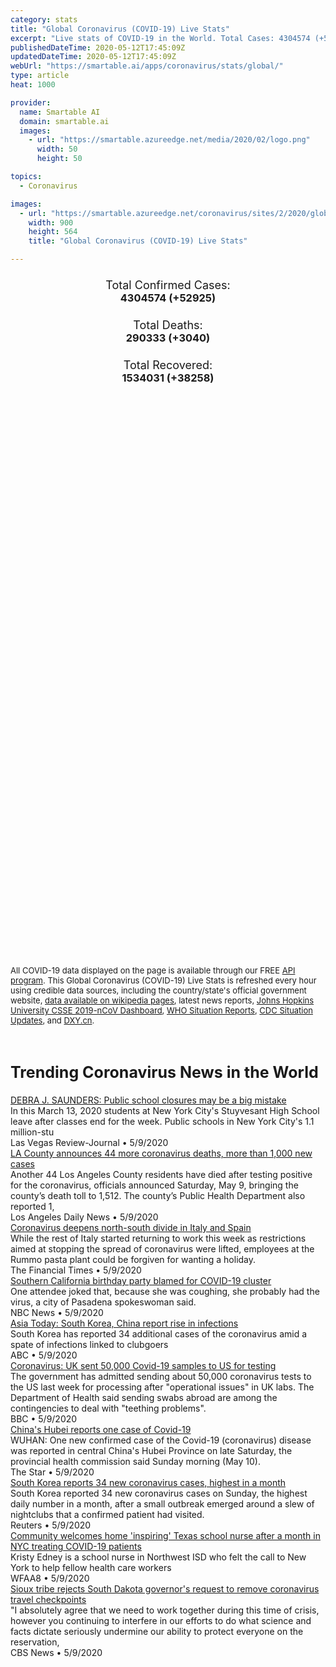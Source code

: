 ```yaml
---
category: stats
title: "Global Coronavirus (COVID-19) Live Stats"
excerpt: "Live stats of COVID-19 in the World. Total Cases: 4304574 (+52925), Deaths: 290333 (+3040), Recoveries: 1534031(+38258)."
publishedDateTime: 2020-05-12T17:45:09Z
updatedDateTime: 2020-05-12T17:45:09Z
webUrl: "https://smartable.ai/apps/coronavirus/stats/global/"
type: article
heat: 1000

provider:
  name: Smartable AI
  domain: smartable.ai
  images:
    - url: "https://smartable.azureedge.net/media/2020/02/logo.png"
      width: 50
      height: 50

topics:
  - Coronavirus

images:
  - url: "https://smartable.azureedge.net/coronavirus/sites/2/2020/global.jpg"
    width: 900
    height: 564
    title: "Global Coronavirus (COVID-19) Live Stats"

---
```

<div class="total-stats" style="text-align: center;">
    <h3>
	    <div style="font-size: 18px; font-weight: 400;">Total Confirmed Cases:</div>
	    4304574 (<span class='red'>+52925</span>)
    </h3>
    <h3>
	    <div style="font-size: 18px; font-weight: 400;">Total Deaths:</div>
	    290333 (<span class='red'>+3040</span>)
    </h3>
    <h3>
	    <div style="font-size: 18px; font-weight: 400;">Total Recovered:</div>
	    1534031 (<span class='green'>+38258</span>)
    </h3>
</div>

<script type="text/javascript" src="https://www.gstatic.com/charts/loader.js"></script>

<div id="time_series_chart" style="width: 100%; height: 400px;"></div>
<script type="text/javascript">
  google.charts.load('current', {'packages':['corechart']});
  google.charts.setOnLoadCallback(drawChart);
  function drawChart() {
    var data = google.visualization.arrayToDataTable([
      ['Date', 'Total Cases', 'Total Deaths', 'Total Recovered'],
      ['1/22/2020', 554, 17, 28],['1/23/2020', 653, 18, 30],['1/24/2020', 941, 26, 36],['1/25/2020', 1434, 42, 39],['1/26/2020', 2118, 56, 52],['1/27/2020', 2927, 82, 61],['1/28/2020', 5578, 131, 107],['1/29/2020', 6166, 133, 126],['1/30/2020', 8233, 171, 143],['1/31/2020', 9927, 213, 222],['2/1/2020', 12037, 259, 284],['2/2/2020', 16787, 362, 471],['2/3/2020', 19881, 426, 623],['2/4/2020', 23892, 492, 852],['2/5/2020', 27635, 564, 1121],['2/6/2020', 30794, 634, 1487],['2/7/2020', 34391, 719, 2011],['2/8/2020', 37120, 806, 2614],['2/9/2020', 40150, 906, 3244],['2/10/2020', 42762, 1013, 3944],['2/11/2020', 44802, 1113, 4683],['2/12/2020', 45221, 1118, 5151],['2/13/2020', 60368, 1371, 6295],['2/14/2020', 66885, 1523, 8054],['2/15/2020', 69030, 1666, 9395],['2/16/2020', 71224, 1770, 10865],['2/17/2020', 73258, 1868, 12583],['2/18/2020', 75136, 2007, 14352],['2/19/2020', 75639, 2122, 16121],['2/20/2020', 76197, 2247, 18178],['2/21/2020', 76819, 2251, 18890],['2/22/2020', 78572, 2458, 22886],['2/23/2020', 78958, 2469, 23394],['2/24/2020', 79561, 2629, 25228],['2/25/2020', 80406, 2708, 27906],['2/26/2020', 81379, 2770, 30387],['2/27/2020', 82736, 2814, 33280],['2/28/2020', 84102, 2872, 36714],['2/29/2020', 85999, 2941, 39785],['3/1/2020', 88356, 2996, 42719],['3/2/2020', 90293, 3085, 45605],['3/3/2020', 92824, 3160, 48231],['3/4/2020', 95097, 3254, 51173],['3/5/2020', 97859, 3348, 53799],['3/6/2020', 101759, 3460, 55867],['3/7/2020', 105796, 3558, 58361],['3/8/2020', 109758, 3802, 60714],['3/9/2020', 113471, 3988, 62514],['3/10/2020', 118139, 4262, 64406],['3/11/2020', 125774, 4611, 67010],['3/12/2020', 134155, 4976, 69079],['3/13/2020', 145731, 5436, 72505],['3/14/2020', 156873, 5839, 75893],['3/15/2020', 168668, 6516, 77708],['3/16/2020', 182807, 7171, 79832],['3/17/2020', 198674, 7989, 82706],['3/18/2020', 219190, 8966, 85729],['3/19/2020', 245687, 10047, 88425],['3/20/2020', 276386, 11419, 91929],['3/21/2020', 308268, 13073, 95621],['3/22/2020', 339251, 14721, 99048],['3/23/2020', 381628, 16555, 101556],['3/24/2020', 423197, 18924, 108468],['3/25/2020', 472164, 21316, 114588],['3/26/2020', 533644, 24090, 122334],['3/27/2020', 597501, 27375, 131107],['3/28/2020', 665002, 30854, 139541],['3/29/2020', 737292, 34525, 148096],['3/30/2020', 798302, 38268, 160899],['3/31/2020', 869454, 42725, 172531],['4/1/2020', 952771, 47787, 194713],['4/2/2020', 1031327, 53664, 211805],['4/3/2020', 1113671, 59390, 226513],['4/4/2020', 1194673, 65238, 246752],['4/5/2020', 1267735, 69973, 262634],['4/6/2020', 1338712, 75318, 284387],['4/7/2020', 1414326, 82609, 300646],['4/8/2020', 1500008, 88960, 328788],['4/9/2020', 1585405, 96185, 355165],['4/10/2020', 1680140, 103299, 377401],['4/11/2020', 1756993, 109372, 404474],['4/12/2020', 1854028, 114771, 435166],['4/13/2020', 1924537, 120225, 457636],['4/14/2020', 1999887, 127273, 493610],['4/15/2020', 2080939, 135079, 510922],['4/16/2020', 2176752, 143552, 548174],['4/17/2020', 2266531, 154821, 566644],['4/18/2020', 2343146, 161474, 593739],['4/19/2020', 2421344, 165969, 620803],['4/20/2020', 2495422, 171256, 647153],['4/21/2020', 2568640, 178042, 681610],['4/22/2020', 2646686, 184795, 708870],['4/23/2020', 2734566, 191441, 737543],['4/24/2020', 2832547, 197889, 786066],['4/25/2020', 2926221, 203740, 833231],['4/26/2020', 2999132, 207389, 877022],['4/27/2020', 3069410, 212101, 916866],['4/28/2020', 3144395, 218224, 952107],['4/29/2020', 3223810, 228560, 995771],['4/30/2020', 3309963, 234269, 1033606],['5/1/2020', 3393481, 239302, 1070466],['5/2/2020', 3483205, 244858, 1110695],['5/3/2020', 3564075, 248556, 1142380],['5/4/2020', 3640979, 252726, 1183660],['5/5/2020', 3721548, 258245, 1218567],['5/6/2020', 3816803, 264918, 1277832],['5/7/2020', 3913723, 270537, 1317352],['5/8/2020', 4010649, 276018, 1358428],['5/9/2020', 4097330, 280282, 1411984],['5/10/2020', 4176646, 283728, 1462759],['5/11/2020', 4251649, 287293, 1495773],['5/12/2020', 4304574, 290333, 1534031],
    ]);
    var options = {
      curveType: 'none',
      chartArea: {'width': '80%', 'height': '80%'},
      legend: { position: 'top' },
      lineWidth: 5,
      colors: ['#f60109', '#444444', '#81B71F']
    };
    var chart = new google.visualization.LineChart(document.getElementById('time_series_chart'));
    chart.draw(data, options);
  }
</script>

<div id="geo_chart" style="width: 100%; height: 500px;"></div>
<script type="text/javascript">
  google.charts.load('current', {
    'packages':['geochart'],
    'mapsApiKey': 'AIzaSyDk1HhVhLaveyKrUhhHZ5YwzIpEcbdal6U'
  });
  google.charts.setOnLoadCallback(drawRegionsMap);
  function drawRegionsMap() {
    var data = google.visualization.arrayToDataTable([
      ['Location', 'Total Cases', 'Total Deaths'],
      ["Afghanistan", 4963, 127],["Albania", 876, 31],["Algeria", 6067, 515],["Andorra", 755, 48],["Angola", 45, 2],["Anguilla", 3, 0],["Antigua and Barbuda", 25, 3],["Argentina", 6278, 317],["Armenia", 3538, 47],["Aruba", 101, 3],["Australia", 6971, 97],["Austria", 15961, 623],["Azerbaijan", 2693, 33],["Bahamas", 93, 11],["Bahrain", 5409, 9],["Bangladesh", 16660, 250],["Barbados", 84, 7],["Belarus", 24873, 142],["Belgium", 53779, 8761],["Belize", 18, 2],["Benin", 327, 2],["Bermuda", 119, 8],["Bhutan", 11, 0],["Bolivia", 2831, 122],["Bosnia and Herzegovina", 2158, 117],["Botswana", 24, 1],["Brazil", 172243, 11980],["British Virgin Islands", 7, 1],["Brunei", 141, 1],["Bulgaria", 2023, 95],["Burkina Faso", 760, 50],["Burma", 180, 6],["Cabo Verde", 267, 2],["Cambodia", 122, 0],["Cameroon", 2689, 125],["Canada", 71368, 5131],["Cape Verde", 1, 0],["CAR", 1, 0],["Cayman Islands", 84, 1],["Central African Republic", 143, 0],["Chad", 357, 40],["Channel Islands", 547, 42],["Chile", 31721, 335],["China", 84012, 4637],["Colombia", 11613, 479],["Costa Rica", 801, 7],["Cote d'Ivoire", 1730, 21],["Croatia", 2207, 91],["Cruise Ship: Diamond Princess", 712, 13],["Cuba", 1783, 77],["Curacao", 16, 1],["Cyprus", 903, 16],["Czechia", 8198, 283],["Democratic Republic of the Congo", 1102, 44],["Denmark", 10591, 533],["Djibouti", 1227, 3],["Dominica", 16, 0],["Dominican Republic", 10900, 402],["East Timor", 1, 0],["Ecuador", 30419, 2327],["Egypt", 9746, 533],["El Salvador", 998, 18],["Equatorial Guinea", 439, 4],["Eritrea", 39, 0],["Estonia", 1746, 61],["Eswatini", 175, 2],["Ethiopia", 261, 5],["Faeroe Islands", 187, 0],["Faroe Islands", 187, 0],["Fench Guiana", 5, 0],["Fiji", 18, 0],["Finland", 6003, 275],["France", 177423, 26643],["French Guiana", 144, 1],["French Polynesia", 60, 0],["Gabon", 802, 9],["Gambia", 22, 1],["Georgia", 642, 11],["Germany", 172812, 7676],["Ghana", 5127, 22],["Gibraltar", 147, 0],["Greece", 2744, 152],["Greenland", 11, 0],["Grenada", 21, 0],["Guadeloupe", 154, 13],["United States", 1385500, 82288],["Guatemala", 1114, 26],["Guernsey", 1, 0],["Guinea", 2213, 11],["Guinea-Bissau", 761, 3],["Guyana", 109, 10],["Haiti", 209, 16],["Holy See", 12, 0],["Honduras", 2100, 116],["Hungary", 3313, 425],["Iceland", 1801, 10],["India", 73981, 2408],["Indonesia", 14749, 1007],["Iran", 110767, 6733],["Iraq", 2913, 112],["Ireland", 23242, 1488],["Isle of Man", 330, 23],["Israel", 16526, 258],["Italy", 221216, 30911],["Jamaica", 505, 9],["Japan", 15847, 633],["Jersey", 2, 0],["Jordan", 576, 9],["Kazakhstan", 5279, 32],["Kenya", 715, 36],["Kosovo", 884, 28],["Kuwait", 10277, 75],["Kyrgyzstan", 1037, 12],["Laos", 19, 0],["Latvia", 950, 18],["Lebanon", 870, 26],["Liberia", 211, 20],["Libya", 64, 3],["Liechtenstein", 82, 1],["Lithuania", 1491, 50],["Luxembourg", 3894, 102],["Madagascar", 193, 0],["Malaysia", 6742, 109],["Maldives", 904, 3],["Mali", 712, 39],["Malta", 506, 5],["Martinique", 187, 14],["Mauritania", 8, 1],["Mauritius", 334, 10],["Mayotte", 1023, 11],["Mexico", 36327, 3573],["Moldova", 4995, 175],["Monaco", 96, 4],["Mongolia", 42, 0],["Montenegro", 324, 9],["Montserrat", 11, 1],["Morocco", 6418, 188],["Mozambique", 103, 0],["MS Zaandam", 9, 2],["Myanmar", 180, 6],["Namibia", 16, 0],["Nepal", 217, 0],["Netherlands", 42984, 5510],["New Caledonia", 18, 0],["New Zealand", 1497, 21],["Nicaragua", 16, 5],["Niger", 832, 46],["Nigeria", 4641, 150],["North Macedonia", 1674, 92],["Norway", 8132, 224],["Oman", 3721, 17],["Pakistan", 32674, 724],["Palestine", 375, 4],["Panama", 8616, 249],["Papua New Guinea", 8, 0],["Paraguay", 724, 10],["Peru", 68822, 1961],["Philippines", 11350, 751],["Poland", 16921, 839],["Portugal", 27913, 1163],["Qatar", 25149, 14],["Republic of the Congo", 333, 11],["Reunion", 436, 0],["Romania", 15778, 1002],["Russia", 232243, 2116],["Rwanda", 285, 0],["Saint Barthelemy", 6, 0],["Saint Kitts and Nevis", 15, 0],["Saint Lucia", 18, 0],["Saint Martin", 39, 3],["Saint Vincent and the Grenadines", 17, 0],["San Marino", 638, 41],["Saudi Arabia", 42925, 264],["Senegal", 1995, 19],["Serbia", 10243, 220],["Seychelles", 11, 0],["Singapore", 24671, 21],["Sint Maarten", 76, 15],["Slovakia", 1465, 27],["Slovenia", 1461, 102],["Somalia", 1170, 52],["South Africa", 11350, 206],["South Korea", 10936, 258],["Spain", 269520, 26920],["Sri Lanka", 884, 9],["Sudan", 1526, 74],["Suriname", 10, 1],["Sweden", 27272, 3313],["Switzerland", 30380, 1867],["Syria", 47, 5],["Taiwan", 440, 7],["Tanzania", 509, 21],["Thailand", 3017, 56],["The Bahamas", 93, 11],["The Gambia", 22, 1],["Timor-Leste", 24, 0],["Togo", 181, 11],["Trinidad and Tobago", 116, 8],["Tunisia", 1032, 45],["Turkey", 141475, 3894],["Turks and Caicos", 12, 1],["Turks and Caicos Islands", 12, 1],["Uganda", 122, 0],["Ukraine", 16023, 425],["United Arab Emirates", 19661, 203],["United Kingdom", 226463, 32692],["Uruguay", 711, 19],["Uzbekistan", 2519, 10],["Venezuela", 422, 16],["Vietnam", 288, 0],["West Bank and Gaza", 495, 4],["Zambia", 441, 7],["Zimbabwe", 40, 4],["Sierra Leone", 338, 19],["Burundi", 15, 1],["Caribbean Netherlands", 6, 0],["Malawi", 57, 3],["Falkland Islands", 13, 0],["Western Sahara", 6, 0],["Saint Pierre Miquelon", 1, 0],["South Sudan", 156, 0],["Sao Tome and Principe", 208, 5],["Yemen", 65, 10],["Falkland Islands (Malvinas)", 13, 0],["Saint Pierre and Miquelon", 1, 0],["Tajikistan", 661, 21],["Comoros", 11, 1],
    ]);
    var options = {
      backgroundColor: {fill:'transparent',stroke:'#FFF' ,strokeWidth:0 }, 
      region: 'world', 
      resolution: 'countries',
      colorAxis: {
          colors: ['#ED9CA1', '#f60109', '#7A0109']
      }
    };
    var chart = new google.visualization.GeoChart(document.getElementById('geo_chart'));
    chart.draw(data, options);
  };
</script>

<div id="geo_table"></div>
<script type="text/javascript">
  google.charts.load('current', {'packages':['table']});
  google.charts.setOnLoadCallback(drawTable);
  function drawTable() {
    var data = new google.visualization.DataTable();
    data.addColumn('string', 'Location');
    data.addColumn('number', 'Total Cases');
    data.addColumn('number', 'New Cases');
    data.addColumn('number', 'Active Cases');
    data.addColumn('number', 'Total Deaths');
    data.addColumn('number', 'New Deaths');
    data.addColumn('number', 'Total Recovered');
    data.addRows([
      [{v:"Afghanistan", f:"Afghanistan"}, 4963, 276, 4226, 127, 5, 610],[{v:"Albania", f:"Albania"}, 876, 4, 163, 31, 0, 682],[{v:"Algeria", f:"Algeria"}, 6067, 176, 2554, 515, 8, 2998],[{v:"Andorra", f:"Andorra"}, 755, 0, 157, 48, 0, 550],[{v:"Angola", f:"Angola"}, 45, 0, 30, 2, 0, 13],[{v:"Anguilla", f:"Anguilla"}, 3, 0, 0, 0, 0, 3],[{v:"Antigua and Barbuda", f:"Antigua and Barbuda"}, 25, 0, 3, 3, 0, 19],[{v:"Argentina", f:"Argentina"}, 6278, 0, 4099, 317, 3, 1862],[{v:"Armenia", f:"Armenia"}, 3538, 146, 2061, 47, 1, 1430],[{v:"Aruba", f:"Aruba"}, 101, 0, 9, 3, 0, 89],[{v:"Australia", f:"<a href='https://smartable.ai/apps/coronavirus/stats/australia/'>Australia</a>"}, 6971, 0, 643, 97, 0, 6231],[{v:"Austria", f:"Austria"}, 15961, 79, 1190, 623, 3, 14148],[{v:"Azerbaijan", f:"Azerbaijan"}, 2693, 104, 980, 33, 1, 1680],[{v:"Bahamas", f:"Bahamas"}, 93, 0, 43, 11, 0, 39],[{v:"Bahrain", f:"Bahrain"}, 5409, 173, 3218, 9, 1, 2182],[{v:"Bangladesh", f:"Bangladesh"}, 16660, 969, 13263, 250, 11, 3147],[{v:"Barbados", f:"Barbados"}, 84, 0, 20, 7, 0, 57],[{v:"Belarus", f:"Belarus"}, 24873, 967, 17757, 142, 7, 6974],[{v:"Belgium", f:"Belgium"}, 53779, 330, 31286, 8761, 54, 13732],[{v:"Belize", f:"Belize"}, 18, 0, 0, 2, 0, 16],[{v:"Benin", f:"Benin"}, 327, 8, 249, 2, 0, 76],[{v:"Bermuda", f:"Bermuda"}, 119, 0, 45, 8, 0, 66],[{v:"Bhutan", f:"Bhutan"}, 11, 0, 6, 0, 0, 5],[{v:"Bolivia", f:"Bolivia"}, 2831, 0, 2410, 122, 0, 299],[{v:"Bosnia and Herzegovina", f:"Bosnia and Herzegovina"}, 2158, 17, 873, 117, 4, 1168],[{v:"Botswana", f:"Botswana"}, 24, 0, 11, 1, 0, 12],[{v:"Brazil", f:"Brazil"}, 172243, 2649, 92879, 11980, 327, 67384],[{v:"British Virgin Islands", f:"British Virgin Islands"}, 7, 0, 2, 1, 0, 4],[{v:"Brunei", f:"Brunei"}, 141, 0, 6, 1, 0, 134],[{v:"Bulgaria", f:"Bulgaria"}, 2023, 19, 1452, 95, 2, 476],[{v:"Burkina Faso", f:"Burkina Faso"}, 760, 0, 126, 50, 0, 584],[{v:"Burma", f:"Burma"}, 180, 0, 100, 6, 0, 74],[{v:"Cabo Verde", f:"Cabo Verde"}, 267, 7, 207, 2, 0, 58],[{v:"Cambodia", f:"Cambodia"}, 122, 0, 1, 0, 0, 121],[{v:"Cameroon", f:"Cameroon"}, 2689, 0, 1040, 125, 0, 1524],[{v:"Canada", f:"<a href='https://smartable.ai/apps/coronavirus/stats/canada/'>Canada</a>"}, 71368, 104, 58027, 5131, 15, 8210],[{v:"Cape Verde", f:"Cape Verde"}, 1, 0, 1, 0, 0, 0],[{v:"CAR", f:"CAR"}, 1, 0, 1, 0, 0, 0],[{v:"Cayman Islands", f:"Cayman Islands"}, 84, 0, 36, 1, 0, 47],[{v:"Central African Republic", f:"Central African Republic"}, 143, 0, 133, 0, 0, 10],[{v:"Chad", f:"Chad"}, 357, 35, 241, 40, 9, 76],[{v:"Channel Islands", f:"Channel Islands"}, 547, 1, 50, 42, 1, 455],[{v:"Chile", f:"Chile"}, 31721, 1658, 17261, 335, 12, 14125],[{v:"China", f:"<a href='https://smartable.ai/apps/coronavirus/stats/china/'>China</a>"}, 84012, 0, 0, 4637, 0, 80046],[{v:"Colombia", f:"Colombia"}, 11613, 0, 8309, 479, 0, 2825],[{v:"Costa Rica", f:"Costa Rica"}, 801, 0, 277, 7, 0, 517],[{v:"Cote d'Ivoire", f:"Cote d'Ivoire"}, 1730, 0, 891, 21, 0, 818],[{v:"Croatia", f:"Croatia"}, 2207, 11, 308, 91, 0, 1808],[{v:"Cruise Ship: Diamond Princess", f:"Cruise Ship: Diamond Princess"}, 712, 0, 48, 13, 0, 651],[{v:"Cuba", f:"Cuba"}, 1783, 0, 477, 77, 0, 1229],[{v:"Curacao", f:"Curacao"}, 16, 0, 1, 1, 0, 14],[{v:"Cyprus", f:"Cyprus"}, 903, 2, 438, 16, 0, 449],[{v:"Czechia", f:"Czechia"}, 8198, 21, 3050, 283, 0, 4865],[{v:"Democratic Republic of the Congo", f:"Democratic Republic of the Congo"}, 1102, 78, 912, 44, 3, 146],[{v:"Denmark", f:"Denmark"}, 10591, 78, 1730, 533, 0, 8328],[{v:"Djibouti", f:"Djibouti"}, 1227, 0, 352, 3, 0, 872],[{v:"Dominica", f:"Dominica"}, 16, 0, 1, 0, 0, 15],[{v:"Dominican Republic", f:"Dominican Republic"}, 10900, 266, 7277, 402, 9, 3221],[{v:"East Timor", f:"East Timor"}, 1, 0, 1, 0, 0, 0],[{v:"Ecuador", f:"Ecuador"}, 30419, 121, 24659, 2327, 182, 3433],[{v:"Egypt", f:"Egypt"}, 9746, 0, 7041, 533, 0, 2172],[{v:"El Salvador", f:"El Salvador"}, 998, 0, 631, 18, 0, 349],[{v:"Equatorial Guinea", f:"Equatorial Guinea"}, 439, 0, 422, 4, 0, 13],[{v:"Eritrea", f:"Eritrea"}, 39, 0, 1, 0, 0, 38],[{v:"Estonia", f:"Estonia"}, 1746, 5, 908, 61, 0, 777],[{v:"Eswatini", f:"Eswatini"}, 175, 0, 145, 2, 0, 28],[{v:"Ethiopia", f:"Ethiopia"}, 261, 11, 150, 5, 0, 106],[{v:"Faeroe Islands", f:"Faeroe Islands"}, 187, 0, 0, 0, 0, 187],[{v:"Faroe Islands", f:"Faroe Islands"}, 187, 0, 0, 0, 0, 187],[{v:"Fench Guiana", f:"Fench Guiana"}, 5, 0, 5, 0, 0, 0],[{v:"Fiji", f:"Fiji"}, 18, 0, 4, 0, 0, 14],[{v:"Finland", f:"Finland"}, 6003, 19, 1428, 275, 4, 4300],[{v:"France", f:"<a href='https://smartable.ai/apps/coronavirus/stats/france/'>France</a>"}, 177423, 0, 94056, 26643, 0, 56724],[{v:"French Guiana", f:"French Guiana"}, 144, 0, 21, 1, 0, 122],[{v:"French Polynesia", f:"French Polynesia"}, 60, 0, 4, 0, 0, 56],[{v:"Gabon", f:"Gabon"}, 802, 0, 666, 9, 0, 127],[{v:"Gambia", f:"Gambia"}, 22, 0, 11, 1, 0, 10],[{v:"Georgia", f:"<a href='https://smartable.ai/apps/coronavirus/stats/us-ga/'>Georgia</a>"}, 642, 3, 282, 11, 0, 349],[{v:"Germany", f:"<a href='https://smartable.ai/apps/coronavirus/stats/germany/'>Germany</a>"}, 172812, 236, 17936, 7676, 15, 147200],[{v:"Ghana", f:"Ghana"}, 5127, 427, 4611, 22, 0, 494],[{v:"Gibraltar", f:"Gibraltar"}, 147, 0, 4, 0, 0, 143],[{v:"Greece", f:"Greece"}, 2744, 18, 1218, 152, 1, 1374],[{v:"Greenland", f:"Greenland"}, 11, 0, 0, 0, 0, 11],[{v:"Grenada", f:"Grenada"}, 21, 0, 8, 0, 0, 13],[{v:"Guadeloupe", f:"Guadeloupe"}, 154, 0, 37, 13, 0, 104],[{v:"United States", f:"<a href='https://smartable.ai/apps/coronavirus/stats/us/'>United States</a>"}, 1385500, 9271, 1038343, 82288, 753, 264869],[{v:"Guatemala", f:"Guatemala"}, 1114, 0, 977, 26, 0, 111],[{v:"Guernsey", f:"Guernsey"}, 1, 0, 1, 0, 0, 0],[{v:"Guinea", f:"Guinea"}, 2213, 67, 1431, 11, 0, 771],[{v:"Guinea-Bissau", f:"Guinea-Bissau"}, 761, 0, 732, 3, 0, 26],[{v:"Guyana", f:"Guyana"}, 109, 0, 63, 10, 0, 36],[{v:"Haiti", f:"Haiti"}, 209, 0, 176, 16, 0, 17],[{v:"Holy See", f:"Holy See"}, 12, 0, 10, 0, 0, 2],[{v:"Honduras", f:"Honduras"}, 2100, 0, 1778, 116, 0, 206],[{v:"Hungary", f:"Hungary"}, 3313, 0, 1881, 425, 0, 1007],[{v:"Iceland", f:"Iceland"}, 1801, 0, 15, 10, 0, 1776],[{v:"India", f:"<a href='https://smartable.ai/apps/coronavirus/stats/india/'>India</a>"}, 73981, 3154, 47449, 2408, 114, 24124],[{v:"Indonesia", f:"Indonesia"}, 14749, 484, 10679, 1007, 16, 3063],[{v:"Iran", f:"<a href='https://smartable.ai/apps/coronavirus/stats/iran/'>Iran</a>"}, 110767, 1481, 15677, 6733, 48, 88357],[{v:"Iraq", f:"Iraq"}, 2913, 95, 898, 112, 2, 1903],[{v:"Ireland", f:"Ireland"}, 23242, 107, 4644, 1488, 21, 17110],[{v:"Isle of Man", f:"Isle of Man"}, 330, 0, 36, 23, 0, 271],[{v:"Israel", f:"Israel"}, 16526, 20, 4312, 258, 0, 11956],[{v:"Italy", f:"<a href='https://smartable.ai/apps/coronavirus/stats/italy/'>Italy</a>"}, 221216, 1402, 81266, 30911, 172, 109039],[{v:"Jamaica", f:"Jamaica"}, 505, 0, 406, 9, 0, 90],[{v:"Japan", f:"<a href='https://smartable.ai/apps/coronavirus/stats/japan/'>Japan</a>"}, 15847, 0, 6921, 633, 0, 8293],[{v:"Jersey", f:"Jersey"}, 2, 0, 2, 0, 0, 0],[{v:"Jordan", f:"Jordan"}, 576, 14, 177, 9, 0, 390],[{v:"Kazakhstan", f:"Kazakhstan"}, 5279, 39, 3139, 32, 0, 2108],[{v:"Kenya", f:"Kenya"}, 715, 15, 420, 36, 3, 259],[{v:"Kosovo", f:"Kosovo"}, 884, 0, 201, 28, 0, 655],[{v:"Kuwait", f:"Kuwait"}, 10277, 991, 7101, 75, 10, 3101],[{v:"Kyrgyzstan", f:"Kyrgyzstan"}, 1037, 0, 316, 12, 0, 709],[{v:"Laos", f:"Laos"}, 19, 0, 6, 0, 0, 13],[{v:"Latvia", f:"Latvia"}, 950, 4, 305, 18, 0, 627],[{v:"Lebanon", f:"Lebanon"}, 870, 11, 610, 26, 0, 234],[{v:"Liberia", f:"Liberia"}, 211, 0, 106, 20, 0, 85],[{v:"Libya", f:"Libya"}, 64, 0, 33, 3, 0, 28],[{v:"Liechtenstein", f:"Liechtenstein"}, 82, 0, 26, 1, 0, 55],[{v:"Lithuania", f:"Lithuania"}, 1491, 6, 591, 50, 0, 850],[{v:"Luxembourg", f:"Luxembourg"}, 3894, 6, 182, 102, 1, 3610],[{v:"Madagascar", f:"Madagascar"}, 193, 0, 92, 0, 0, 101],[{v:"Malaysia", f:"Malaysia"}, 6742, 16, 1410, 109, 0, 5223],[{v:"Maldives", f:"Maldives"}, 904, 7, 872, 3, 0, 29],[{v:"Mali", f:"Mali"}, 712, 0, 296, 39, 0, 377],[{v:"Malta", f:"Malta"}, 506, 3, 67, 5, 0, 434],[{v:"Martinique", f:"Martinique"}, 187, 0, 82, 14, 0, 91],[{v:"Mauritania", f:"Mauritania"}, 8, 0, 1, 1, 0, 6],[{v:"Mauritius", f:"Mauritius"}, 334, 0, 2, 10, 0, 322],[{v:"Mayotte", f:"Mayotte"}, 1023, 0, 520, 11, 0, 492],[{v:"Mexico", f:"Mexico"}, 36327, 0, 9654, 3573, 0, 23100],[{v:"Moldova", f:"Moldova"}, 4995, 0, 2840, 175, 0, 1980],[{v:"Monaco", f:"Monaco"}, 96, 0, 7, 4, 0, 85],[{v:"Mongolia", f:"Mongolia"}, 42, 0, 27, 0, 0, 15],[{v:"Montenegro", f:"Montenegro"}, 324, 0, 17, 9, 0, 298],[{v:"Montserrat", f:"Montserrat"}, 11, 0, 2, 1, 0, 8],[{v:"Morocco", f:"Morocco"}, 6418, 137, 3239, 188, 0, 2991],[{v:"Mozambique", f:"Mozambique"}, 103, 0, 69, 0, 0, 34],[{v:"MS Zaandam", f:"MS Zaandam"}, 9, 0, 7, 2, 0, 0],[{v:"Myanmar", f:"Myanmar"}, 180, 0, 100, 6, 0, 74],[{v:"Namibia", f:"Namibia"}, 16, 0, 5, 0, 0, 11],[{v:"Nepal", f:"Nepal"}, 217, 83, 184, 0, 0, 33],[{v:"Netherlands", f:"<a href='https://smartable.ai/apps/coronavirus/stats/netherlands/'>Netherlands</a>"}, 42984, 196, 37224, 5510, 54, 250],[{v:"New Caledonia", f:"New Caledonia"}, 18, 0, 0, 0, 0, 18],[{v:"New Zealand", f:"New Zealand"}, 1497, 0, 78, 21, 0, 1398],[{v:"Nicaragua", f:"Nicaragua"}, 16, 0, 4, 5, 0, 7],[{v:"Niger", f:"Niger"}, 832, 0, 149, 46, 0, 637],[{v:"Nigeria", f:"Nigeria"}, 4641, 0, 3589, 150, 0, 902],[{v:"North Macedonia", f:"North Macedonia"}, 1674, 10, 377, 92, 1, 1205],[{v:"Norway", f:"Norway"}, 8132, 0, 7876, 224, 0, 32],[{v:"Oman", f:"Oman"}, 3721, 148, 2454, 17, 0, 1250],[{v:"Pakistan", f:"Pakistan"}, 32674, 593, 23395, 724, 18, 8555],[{v:"Palestine", f:"Palestine"}, 375, 0, 55, 4, 0, 316],[{v:"Panama", f:"Panama"}, 8616, 0, 3680, 249, 0, 4687],[{v:"Papua New Guinea", f:"Papua New Guinea"}, 8, 0, 0, 0, 0, 8],[{v:"Paraguay", f:"Paraguay"}, 724, 0, 544, 10, 0, 170],[{v:"Peru", f:"Peru"}, 68822, 0, 44455, 1961, 0, 22406],[{v:"Philippines", f:"Philippines"}, 11350, 264, 8493, 751, 25, 2106],[{v:"Poland", f:"Poland"}, 16921, 595, 9951, 839, 28, 6131],[{v:"Portugal", f:"Portugal"}, 27913, 234, 23737, 1163, 19, 3013],[{v:"Qatar", f:"Qatar"}, 25149, 1526, 22116, 14, 0, 3019],[{v:"Republic of the Congo", f:"Republic of the Congo"}, 333, 0, 269, 11, 0, 53],[{v:"Reunion", f:"Reunion"}, 436, 0, 82, 0, 0, 354],[{v:"Romania", f:"Romania"}, 15778, 190, 7091, 1002, 20, 7685],[{v:"Russia", f:"Russia"}, 232243, 10899, 186615, 2116, 107, 43512],[{v:"Rwanda", f:"Rwanda"}, 285, 0, 135, 0, 0, 150],[{v:"Saint Barthelemy", f:"Saint Barthelemy"}, 6, 0, 0, 0, 0, 6],[{v:"Saint Kitts and Nevis", f:"Saint Kitts and Nevis"}, 15, 0, 1, 0, 0, 14],[{v:"Saint Lucia", f:"Saint Lucia"}, 18, 0, 1, 0, 0, 17],[{v:"Saint Martin", f:"Saint Martin"}, 39, 0, 6, 3, 0, 30],[{v:"Saint Vincent and the Grenadines", f:"Saint Vincent and the Grenadines"}, 17, 0, 8, 0, 0, 9],[{v:"San Marino", f:"San Marino"}, 638, 1, 436, 41, 0, 161],[{v:"Saudi Arabia", f:"Saudi Arabia"}, 42925, 1911, 27404, 264, 9, 15257],[{v:"Senegal", f:"Senegal"}, 1995, 109, 1234, 19, 0, 742],[{v:"Serbia", f:"Serbia"}, 10243, 67, 6423, 220, 2, 3600],[{v:"Seychelles", f:"Seychelles"}, 11, 0, 1, 0, 0, 10],[{v:"Singapore", f:"<a href='https://smartable.ai/apps/coronavirus/stats/singapore/'>Singapore</a>"}, 24671, 849, 20799, 21, 0, 3851],[{v:"Sint Maarten", f:"Sint Maarten"}, 76, 0, 15, 15, 0, 46],[{v:"Slovakia", f:"Slovakia"}, 1465, 8, 455, 27, 1, 983],[{v:"Slovenia", f:"Slovenia"}, 1461, 1, 1100, 102, 0, 259],[{v:"Somalia", f:"Somalia"}, 1170, 81, 992, 52, 0, 126],[{v:"South Africa", f:"South Africa"}, 11350, 698, 6787, 206, 0, 4357],[{v:"South Korea", f:"<a href='https://smartable.ai/apps/coronavirus/stats/south-korea/'>South Korea</a>"}, 10936, 0, 1008, 258, 0, 9670],[{v:"Spain", f:"<a href='https://smartable.ai/apps/coronavirus/stats/spain/'>Spain</a>"}, 269520, 1377, 62130, 26920, 176, 180470],[{v:"Sri Lanka", f:"Sri Lanka"}, 884, 15, 509, 9, 0, 366],[{v:"Sudan", f:"Sudan"}, 1526, 0, 1290, 74, 0, 162],[{v:"Suriname", f:"Suriname"}, 10, 0, 0, 1, 0, 9],[{v:"Sweden", f:"<a href='https://smartable.ai/apps/coronavirus/stats/sweden/'>Sweden</a>"}, 27272, 602, 18988, 3313, 57, 4971],[{v:"Switzerland", f:"<a href='https://smartable.ai/apps/coronavirus/stats/switzerland/'>Switzerland</a>"}, 30380, 36, 1713, 1867, 22, 26800],[{v:"Syria", f:"Syria"}, 47, 0, 13, 5, 0, 29],[{v:"Taiwan", f:"Taiwan"}, 440, 0, 61, 7, 0, 372],[{v:"Tanzania", f:"Tanzania"}, 509, 0, 305, 21, 0, 183],[{v:"Thailand", f:"Thailand"}, 3017, 0, 163, 56, 0, 2798],[{v:"The Bahamas", f:"The Bahamas"}, 93, 0, 43, 11, 0, 39],[{v:"The Gambia", f:"The Gambia"}, 22, 0, 11, 1, 0, 10],[{v:"Timor-Leste", f:"Timor-Leste"}, 24, 0, 3, 0, 0, 21],[{v:"Togo", f:"Togo"}, 181, 0, 81, 11, 0, 89],[{v:"Trinidad and Tobago", f:"Trinidad and Tobago"}, 116, 0, 1, 8, 0, 107],[{v:"Tunisia", f:"Tunisia"}, 1032, 0, 260, 45, 0, 727],[{v:"Turkey", f:"Turkey"}, 141475, 1704, 38692, 3894, 53, 98889],[{v:"Turks and Caicos", f:"Turks and Caicos"}, 12, 0, 3, 1, 0, 8],[{v:"Turks and Caicos Islands", f:"Turks and Caicos Islands"}, 12, 0, 3, 1, 0, 8],[{v:"Uganda", f:"Uganda"}, 122, 1, 67, 0, 0, 55],[{v:"Ukraine", f:"Ukraine"}, 16023, 0, 12225, 425, 0, 3373],[{v:"United Arab Emirates", f:"United Arab Emirates"}, 19661, 783, 13446, 203, 2, 6012],[{v:"United Kingdom", f:"<a href='https://smartable.ai/apps/coronavirus/stats/uk/'>United Kingdom</a>"}, 226463, 3403, 193427, 32692, 627, 344],[{v:"Uruguay", f:"Uruguay"}, 711, 0, 169, 19, 0, 523],[{v:"Uzbekistan", f:"Uzbekistan"}, 2519, 10, 499, 10, 0, 2010],[{v:"Venezuela", f:"Venezuela"}, 422, 0, 201, 16, 0, 205],[{v:"Vietnam", f:"Vietnam"}, 288, 0, 36, 0, 0, 252],[{v:"West Bank and Gaza", f:"West Bank and Gaza"}, 495, 0, 175, 4, 0, 316],[{v:"Zambia", f:"Zambia"}, 441, 174, 317, 7, 0, 117],[{v:"Zimbabwe", f:"Zimbabwe"}, 40, 0, 27, 4, 0, 9],[{v:"Sierra Leone", f:"Sierra Leone"}, 338, 0, 247, 19, 0, 72],[{v:"Burundi", f:"Burundi"}, 15, 0, 7, 1, 0, 7],[{v:"Caribbean Netherlands", f:"Caribbean Netherlands"}, 6, 0, 6, 0, 0, 0],[{v:"Malawi", f:"Malawi"}, 57, 0, 30, 3, 0, 24],[{v:"Falkland Islands", f:"Falkland Islands"}, 13, 0, 0, 0, 0, 13],[{v:"Western Sahara", f:"Western Sahara"}, 6, 0, 0, 0, 0, 6],[{v:"Saint Pierre Miquelon", f:"Saint Pierre Miquelon"}, 1, 0, 0, 0, 0, 1],[{v:"South Sudan", f:"South Sudan"}, 156, 0, 154, 0, 0, 2],[{v:"Sao Tome and Principe", f:"Sao Tome and Principe"}, 208, 0, 199, 5, 0, 4],[{v:"Yemen", f:"Yemen"}, 65, 9, 54, 10, 1, 1],[{v:"Falkland Islands (Malvinas)", f:"Falkland Islands (Malvinas)"}, 13, 0, 0, 0, 0, 13],[{v:"Saint Pierre and Miquelon", f:"Saint Pierre and Miquelon"}, 1, 0, 0, 0, 0, 1],[{v:"Tajikistan", f:"Tajikistan"}, 661, 0, 640, 21, 0, 0],[{v:"Comoros", f:"Comoros"}, 11, 0, 10, 1, 0, 0],
    ]);
    data.setProperty(0, 0, 'style', 'min-width:100px');
    var table = new google.visualization.Table(document.getElementById('geo_table'));
    table.draw(data, {allowHtml: true, sortColumn: 2, sortAscending: false, width: '660px', height: '100%'});
  }
</script>

<span style="font-size: 13px">All COVID-19 data displayed on the page is available through our FREE <a href="https://developer.smartable.ai">API program</a>. This Global Coronavirus (COVID-19) Live Stats is refreshed every hour using credible data sources, including the country/state's official government website, <a href="https://en.wikipedia.org/wiki/2019%E2%80%9320_coronavirus_pandemic" target="_blank">data available on wikipedia pages</a>, latest news reports, <a href="https://systems.jhu.edu/research/public-health/ncov/" target="_blank">Johns Hopkins University CSSE 2019-nCoV Dashboard</a>, <a href="https://www.who.int/emergencies/diseases/novel-coronavirus-2019/situation-reports" target="_blank">WHO Situation Reports</a>, <a href="https://www.cdc.gov/coronavirus/2019-ncov/index.html" target="_blank">CDC Situation Updates</a>, and <a href="https://ncov.dxy.cn/ncovh5/view/pneumonia" target="_blank">DXY.cn</a>.</span>


<h2 id="news" class="center" style="margin-top: 60px; font-size: 25px;">Trending Coronavirus News in the World</h2>
<div class="row">
<div class="col-md-6 col-sm-12">
  <div class="content-card">
	<a href="https://www.reviewjournal.com/opinion/opinion-columns/debra-saunders/debra-j-saunders-public-school-closures-may-be-a-big-mistake-2024988/"><div class="card-image" style="background-image: url(https://www.reviewjournal.com/wp-content/uploads/2020/05/13720800_web1_cmyk_13622881-f3b139580d224e70912de143d76901f4.jpg?w=600)"></div></a>
	<div class="content">
		<div class="card-title"><a href="https://www.reviewjournal.com/opinion/opinion-columns/debra-saunders/debra-j-saunders-public-school-closures-may-be-a-big-mistake-2024988/">DEBRA J. SAUNDERS: Public school closures may be a big mistake</a></div>
		<div class="card-excerpt">In this March 13, 2020  students at New York City's Stuyvesant High School leave after classes end for the week. Public schools in New York City's 1.1 million-stu</div>
		<div class="card-meta">
			<span class="card-provider">Las Vegas Review-Journal</span> • <span class="card-date">5/9/2020</span>
		</div>
	</div>
  </div>
</div>
<div class="col-md-6 col-sm-12">
  <div class="content-card">
	<a href="https://www.dailynews.com/2020/05/09/la-county-announces-44-more-coronavirus-deaths-more-than-1000-new-cases/"><div class="card-image" style="background-image: url(https://www.dailynews.com/wp-content/uploads/2020/05/LDN-L-VIRUS-LA-0313-01-SR-1.jpg?w=1024&h=682)"></div></a>
	<div class="content">
		<div class="card-title"><a href="https://www.dailynews.com/2020/05/09/la-county-announces-44-more-coronavirus-deaths-more-than-1000-new-cases/">LA County announces 44 more coronavirus deaths, more than 1,000 new cases</a></div>
		<div class="card-excerpt">Another 44 Los Angeles County residents have died after testing positive for the coronavirus, officials announced Saturday, May 9, bringing the county’s death toll to 1,512. The county’s Public Health Department also reported 1,</div>
		<div class="card-meta">
			<span class="card-provider">Los Angeles Daily News</span> • <span class="card-date">5/9/2020</span>
		</div>
	</div>
  </div>
</div>
<div class="col-md-6 col-sm-12">
  <div class="content-card">
	<a href="https://www.ft.com/content/6c2ad256-9452-4480-9d98-2444b07675d4"><div class="card-image" style="background-image: url(https://www.ft.com/__origami/service/image/v2/images/raw/https%3A%2F%2Fd1e00ek4ebabms.cloudfront.net%2Fproduction%2F8e4ceb41-68fe-4f0b-b74b-87500afd027b.jpg?source=google-amp&fit=scale-down&width=500)"></div></a>
	<div class="content">
		<div class="card-title"><a href="https://www.ft.com/content/6c2ad256-9452-4480-9d98-2444b07675d4">Coronavirus deepens north-south divide in Italy and Spain</a></div>
		<div class="card-excerpt">While the rest of Italy started returning to work this week as restrictions aimed at stopping the spread of coronavirus were lifted, employees at the Rummo pasta plant could be forgiven for wanting a holiday.</div>
		<div class="card-meta">
			<span class="card-provider">The Financial Times</span> • <span class="card-date">5/9/2020</span>
		</div>
	</div>
  </div>
</div>
<div class="col-md-6 col-sm-12">
  <div class="content-card">
	<a href="https://www.nbcnews.com/news/us-news/southern-california-birthday-party-blamed-covid-19-cluster-n1203821"><div class="card-image" style="background-image: url(https://media3.s-nbcnews.com/i/newscms/2020_19/3343826/200509-pasadena-al-1700_11d43d196d0261a8dea45051909d77e1.jpg)"></div></a>
	<div class="content">
		<div class="card-title"><a href="https://www.nbcnews.com/news/us-news/southern-california-birthday-party-blamed-covid-19-cluster-n1203821">Southern California birthday party blamed for COVID-19 cluster</a></div>
		<div class="card-excerpt">One attendee joked that, because she was coughing, she probably had the virus, a city of Pasadena spokeswoman said.</div>
		<div class="card-meta">
			<span class="card-provider">NBC News</span> • <span class="card-date">5/9/2020</span>
		</div>
	</div>
  </div>
</div>
<div class="col-md-6 col-sm-12">
  <div class="content-card">
	<a href="https://abcnews.go.com/Health/wireStory/asia-today-south-korea-china-report-rise-infections-70601425"><div class="card-image" style="background-image: url(https://s.abcnews.com/images/Health/WireAP_f55b8e15c6aa41649bd791bbb67ce260_16x9_992.jpg)"></div></a>
	<div class="content">
		<div class="card-title"><a href="https://abcnews.go.com/Health/wireStory/asia-today-south-korea-china-report-rise-infections-70601425">Asia Today: South Korea, China report rise in infections</a></div>
		<div class="card-excerpt">South Korea has reported 34 additional cases of the coronavirus amid a spate of infections linked to clubgoers</div>
		<div class="card-meta">
			<span class="card-provider">ABC</span> • <span class="card-date">5/9/2020</span>
		</div>
	</div>
  </div>
</div>
<div class="col-md-6 col-sm-12">
  <div class="content-card">
	<a href="https://www.bbc.com/news/uk-52603566"><div class="card-image" style="background-image: url(https://ichef.bbci.co.uk/news/1024/cpsprodpb/F6CD/production/_112218136_gettyimages-1210981020.jpg)"></div></a>
	<div class="content">
		<div class="card-title"><a href="https://www.bbc.com/news/uk-52603566">Coronavirus: UK sent 50,000 Covid-19 samples to US for testing</a></div>
		<div class="card-excerpt">The government has admitted sending about 50,000 coronavirus tests to the US last week for processing after "operational issues" in UK labs. The Department of Health said sending swabs abroad are among the contingencies to deal with "teething problems".</div>
		<div class="card-meta">
			<span class="card-provider">BBC</span> • <span class="card-date">5/9/2020</span>
		</div>
	</div>
  </div>
</div>
<div class="col-md-6 col-sm-12">
  <div class="content-card">
	<a href="https://www.thestar.com.my/news/regional/2020/05/10/china039s-hubei-reports-one-case-of-covid-19"><div class="card-image" style="background-image: url(https://apicms.thestar.com.my/uploads/images/2020/05/10/675838.jpg)"></div></a>
	<div class="content">
		<div class="card-title"><a href="https://www.thestar.com.my/news/regional/2020/05/10/china039s-hubei-reports-one-case-of-covid-19">China's Hubei reports one case of Covid-19</a></div>
		<div class="card-excerpt">WUHAN: One new confirmed case of the Covid-19 (coronavirus) disease was reported in central China's Hubei Province on late Saturday, the provincial health commission said Sunday morning (May 10).</div>
		<div class="card-meta">
			<span class="card-provider">The Star</span> • <span class="card-date">5/9/2020</span>
		</div>
	</div>
  </div>
</div>
<div class="col-md-6 col-sm-12">
  <div class="content-card">
	<a href="https://www.reuters.com/article/us-health-coronavirus-southkorea-idUSKBN22M028"><div class="card-image" style="background-image: url(https://s2.reutersmedia.net/resources/r/?m=02&d=20200510&t=2&i=1518074993&w=&fh=545px&fw=&ll=&pl=&sq=&r=LYNXMPEG4902H)"></div></a>
	<div class="content">
		<div class="card-title"><a href="https://www.reuters.com/article/us-health-coronavirus-southkorea-idUSKBN22M028">South Korea reports 34 new coronavirus cases, highest in a month</a></div>
		<div class="card-excerpt">South Korea reported 34 new coronavirus cases on Sunday, the highest daily number in a month, after a small outbreak emerged around a slew of nightclubs that a confirmed patient had visited.</div>
		<div class="card-meta">
			<span class="card-provider">Reuters</span> • <span class="card-date">5/9/2020</span>
		</div>
	</div>
  </div>
</div>
<div class="col-md-6 col-sm-12">
  <div class="content-card">
	<a href="https://www.wfaa.com/article/news/health/coronavirus/community-welcomes-home-inspiring-texas-school-nurse-after-a-month-in-nyc-treating-covid-19-patients/287-8af704a8-348f-4f99-b7d5-d9a0af7dc965"><div class="card-image" style="background-image: url(https://media.wfaa.com/assets/WFAA/images/536b03f2-9f28-466f-9894-ed0db6acd342/536b03f2-9f28-466f-9894-ed0db6acd342_750x422.jpg)"></div></a>
	<div class="content">
		<div class="card-title"><a href="https://www.wfaa.com/article/news/health/coronavirus/community-welcomes-home-inspiring-texas-school-nurse-after-a-month-in-nyc-treating-covid-19-patients/287-8af704a8-348f-4f99-b7d5-d9a0af7dc965">Community welcomes home 'inspiring' Texas school nurse after a month in NYC treating COVID-19 patients</a></div>
		<div class="card-excerpt">Kristy Edney is a school nurse in Northwest ISD who felt the call to New York to help fellow health care workers</div>
		<div class="card-meta">
			<span class="card-provider">WFAA8</span> • <span class="card-date">5/9/2020</span>
		</div>
	</div>
  </div>
</div>
<div class="col-md-6 col-sm-12">
  <div class="content-card">
	<a href="https://www.cbsnews.com/news/sioux-tribe-rejects-south-dakota-governors-request-to-remove-coronavirus-checkpoints/"><div class="card-image" style="background-image: url(https://cbsnews1.cbsistatic.com/hub/i/r/2020/05/10/3310b480-c405-4866-971f-519f4f976a0a/thumbnail/1200x630/4bc8e2e6a5ce5c09e00c4e47979600e9/gettyimages-1189041682.jpg)"></div></a>
	<div class="content">
		<div class="card-title"><a href="https://www.cbsnews.com/news/sioux-tribe-rejects-south-dakota-governors-request-to-remove-coronavirus-checkpoints/">Sioux tribe rejects South Dakota governor's request to remove coronavirus travel checkpoints</a></div>
		<div class="card-excerpt">"I absolutely agree that we need to work together during this time of crisis, however you continuing to interfere in our efforts to do what science and facts dictate seriously undermine our ability to protect everyone on the reservation,</div>
		<div class="card-meta">
			<span class="card-provider">CBS News</span> • <span class="card-date">5/9/2020</span>
		</div>
	</div>
  </div>
</div>

</div>

